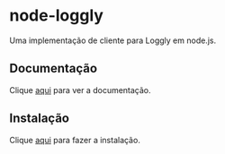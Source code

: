 # node-loggly

Uma implementação de cliente para Loggly em node.js.

## Documentação

Clique [aqui](https://github.com/winstonjs/node-loggly) para ver a documentação.

## Instalação

Clique [aqui](https://www.npmjs.com/package/loggly) para fazer a instalação.